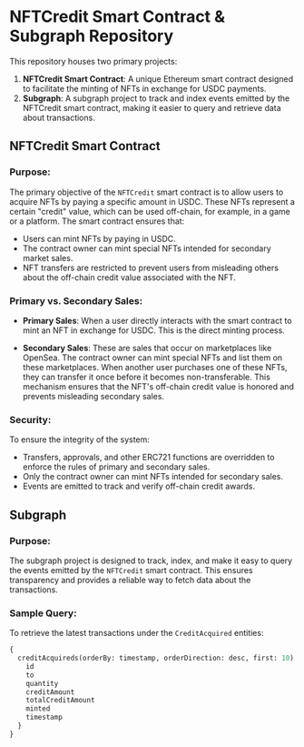 # NFTCredit Smart Contract & Subgraph Repository

This repository houses two primary projects:

1. **NFTCredit Smart Contract**: A unique Ethereum smart contract designed to facilitate the minting of NFTs in exchange for USDC payments.
2. **Subgraph**: A subgraph project to track and index events emitted by the NFTCredit smart contract, making it easier to query and retrieve data about transactions.

## NFTCredit Smart Contract

### Purpose:

The primary objective of the `NFTCredit` smart contract is to allow users to acquire NFTs by paying a specific amount in USDC. These NFTs represent a certain "credit" value, which can be used off-chain, for example, in a game or a platform. The smart contract ensures that:

- Users can mint NFTs by paying in USDC.
- The contract owner can mint special NFTs intended for secondary market sales.
- NFT transfers are restricted to prevent users from misleading others about the off-chain credit value associated with the NFT.

### Primary vs. Secondary Sales:

- **Primary Sales**: When a user directly interacts with the smart contract to mint an NFT in exchange for USDC. This is the direct minting process.
  
- **Secondary Sales**: These are sales that occur on marketplaces like OpenSea. The contract owner can mint special NFTs and list them on these marketplaces. When another user purchases one of these NFTs, they can transfer it once before it becomes non-transferable. This mechanism ensures that the NFT's off-chain credit value is honored and prevents misleading secondary sales.

### Security:

To ensure the integrity of the system:

- Transfers, approvals, and other ERC721 functions are overridden to enforce the rules of primary and secondary sales.
- Only the contract owner can mint NFTs intended for secondary sales.
- Events are emitted to track and verify off-chain credit awards.

## Subgraph

### Purpose:

The subgraph project is designed to track, index, and make it easy to query the events emitted by the `NFTCredit` smart contract. This ensures transparency and provides a reliable way to fetch data about the transactions.

### Sample Query:

To retrieve the latest transactions under the `CreditAcquired` entities:

```graphql
{
  creditAcquireds(orderBy: timestamp, orderDirection: desc, first: 10) {
    id
    to
    quantity
    creditAmount
    totalCreditAmount
    minted
    timestamp
  }
}
